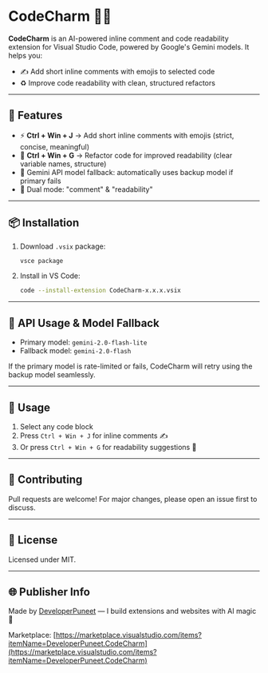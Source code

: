 # CodeCharm 🧠✨

**CodeCharm** is an AI-powered inline comment and code readability extension for Visual Studio Code, powered by Google's Gemini models. It helps you:

* ✍️ Add short inline comments with emojis to selected code
* ♻️ Improve code readability with clean, structured refactors

---

## 🚀 Features

* ⚡ **Ctrl + Win + J** → Add short inline comments with emojis (strict, concise, meaningful)
* 📘 **Ctrl + Win + G** → Refactor code for improved readability (clear variable names, structure)
* 💾 Gemini API model fallback: automatically uses backup model if primary fails
* 🧠 Dual mode: "comment" & "readability"

---

## 📦 Installation

1. Download `.vsix` package:

   ```bash
   vsce package
   ```
2. Install in VS Code:

   ```bash
   code --install-extension CodeCharm-x.x.x.vsix
   ```

---

## 🔐 API Usage & Model Fallback

* Primary model: `gemini-2.0-flash-lite`
* Fallback model: `gemini-2.0-flash`

If the primary model is rate-limited or fails, CodeCharm will retry using the backup model seamlessly.

---

## 🧪 Usage

1. Select any code block
2. Press `Ctrl + Win + J` for inline comments ✍️
3. Or press `Ctrl + Win + G` for readability suggestions 📘

---

## 🤝 Contributing

Pull requests are welcome! For major changes, please open an issue first to discuss.

---

## 📄 License

Licensed under MIT.

---

## 🌐 Publisher Info

Made by [DeveloperPuneet](https://github.com/DeveloperPuneet) — I build extensions and websites with AI magic 🔮

Marketplace: [https://marketplace.visualstudio.com/items?itemName=DeveloperPuneet.CodeCharm](https://marketplace.visualstudio.com/items?itemName=DeveloperPuneet.CodeCharm)

